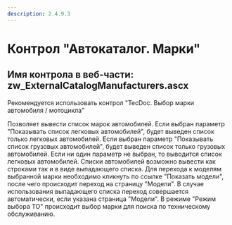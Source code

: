 ```yaml
---
description: 2.4.9.3
---
```


# Контрол "Автокаталог. Марки"

## Имя контрола в веб-части: zw\_ExternalCatalogManufacturers.ascx

Рекомендуется использовать контрол "TecDoc. Выбор марки автомобиля / мотоцикла"

Позволяет вывести список марок автомобилей. Если выбран параметр "Показывать список легковых автомобилей", будет выведен список только легковых автомобилей. Если выбран параметр "Показывать список грузовых автомобилей", будет выведен список только грузовых автомобилей. Если ни один параметр не выбран, то выводится список легковых автомобилей. Списки автомобилей возможно вывести как строками так и в виде выпадающего списка. Для перехода к моделям выбранной марки необходимо кликнуть по ссылке "Показать модели", после чего происходит переход на страницу "Модели". В случае использования выпадающего списка переход совершается автоматически, если указана страница "Модели". В режиме "Режим выбора ТО" происходит выбор марки для поиска по техническому обслуживанию.

